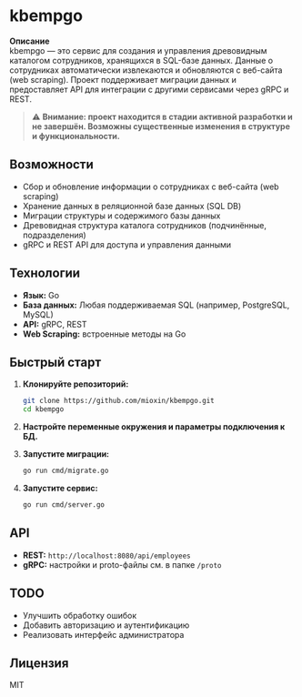 # kbempgo

**Описание**  
kbempgo — это сервис для создания и управления древовидным каталогом сотрудников, хранящихся в SQL-базе данных. Данные о сотрудниках автоматически извлекаются и обновляются с веб-сайта (web scraping). Проект поддерживает миграции данных и предоставляет API для интеграции с другими сервисами через gRPC и REST.

> ⚠️ **Внимание: проект находится в стадии активной разработки и не завершён. Возможны существенные изменения в структуре и функциональности.**

## Возможности

- Сбор и обновление информации о сотрудниках с веб-сайта (web scraping)
- Хранение данных в реляционной базе данных (SQL DB)
- Миграции структуры и содержимого базы данных
- Древовидная структура каталога сотрудников (подчинённые, подразделения)
- gRPC и REST API для доступа и управления данными

## Технологии

- **Язык:** Go
- **База данных:** Любая поддерживаемая SQL (например, PostgreSQL, MySQL)
- **API:** gRPC, REST
- **Web Scraping:** встроенные методы на Go

## Быстрый старт

1. **Клонируйте репозиторий:**
   ```bash
   git clone https://github.com/mioxin/kbempgo.git
   cd kbempgo
   ```

2. **Настройте переменные окружения и параметры подключения к БД.**

3. **Запустите миграции:**
   ```bash
   go run cmd/migrate.go
   ```

4. **Запустите сервис:**
   ```bash
   go run cmd/server.go
   ```

## API

- **REST:** `http://localhost:8080/api/employees`
- **gRPC:** настройки и proto-файлы см. в папке `/proto`

## TODO

- Улучшить обработку ошибок
- Добавить авторизацию и аутентификацию
- Реализовать интерфейс администратора

## Лицензия

MIT
